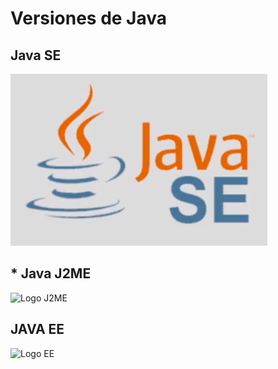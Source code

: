 # Versiones de Java

## Java SE

![Logo SE](Imagenes/JAVASE.PNG)

## * Java J2ME
![Logo J2ME](https://erickcion.files.wordpress.com/2010/08/logo_j2me.png)

## JAVA EE

![Logo EE](https://sdtimes.com/wp-content/uploads/2017/08/javaee1.png)
